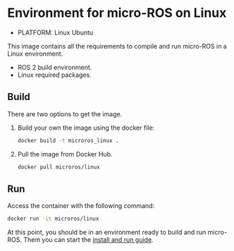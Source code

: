 # Environment for micro-ROS on Linux

* PLATFORM: Linux Ubuntu

This image contains all the requirements to compile and run micro-ROS in a Linux environment.

* ROS 2 build environment.
* Linux required packages.

## Build

There are two options to get the image.

1. Build your own the image using the docker file:

    ```bash
    docker build -t microros_linux .
    ```

1. Pull the image from Docker Hub.
    ```bash
    docker pull microros/linux
    ```

## Run

Access the container with the following command:

```bash
docker run -it microros/linux
```

At this point, you should be in an environment ready to build and run micro-ROS.
Them you can start the [install and run guide](https://github.com/microROS/micro-ROS-doc/blob/master/docs/install_and_run.md).